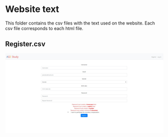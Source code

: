 # Website text
This folder contains the csv files with the text used on the website.
Each csv file corresponds to each html file.

## Register.csv
![register1](../images/register.jpg)
